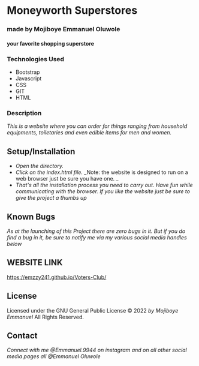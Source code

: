 # Moneyworth Superstores

### made by Mojiboye Emmanuel Oluwole

#### your favorite shopping superstore

### Technologies Used
* Bootstrap
* Javascript
* CSS
* GIT
* HTML

### Description
_This is a website where you can order for things ranging from household equipments, toiletaries and even edible items for men and women._

## Setup/Installation
* _Open the directory._
* _Click on the index.html file._
_Note: the website is designed to run on a web browser just be sure you have one. _
* _That's all the installation process you need to carry out. Have fun while communicating with the browser. If you like the website just be sure to give the project a thumbs up_

## Known Bugs
_As at the launching of this Project there are zero bugs in it. But if you do find a bug in it, be sure to notify me via my various social media handles below_

## WEBSITE LINK
https://emzzy241.github.io/Voters-Club/

## License 
Licensed under the GNU General Public License 
© 2022 _by Mojiboye Emmanuel_ All Rights Reserved.

## Contact
_Connect with me @Emmanuel.9944 on instagram and on all other social media pages all @Emmanuel Oluwole_

